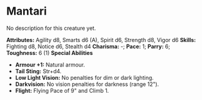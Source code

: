 # Mantari

No description for this creature yet.

**Attributes:** Agility d8, Smarts d6 (A), Spirit d6, Strength d8, Vigor
d6
**Skills:** Fighting d8, Notice d6, Stealth d4
**Charisma:** -; **Pace:** 1; **Parry:** 6; **Toughness:** 6 (1)
**Special Abilities**

- **Armour +1:** Natural armour.
- **Tail Sting:** Str+d4.
- **Low Light Vision:** No penalties for dim or dark lighting.
- **Darkvision:** No vision penalties for darkness (range 12").
- **Flight:** Flying Pace of 9" and Climb 1.
